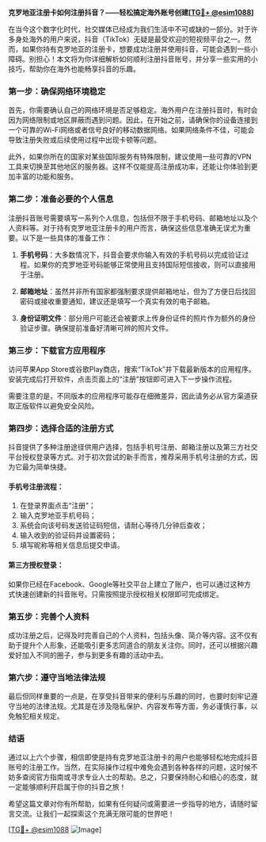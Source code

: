 **克罗地亚注册卡如何注册抖音？——轻松搞定海外账号创建[[TG💪+ @esim1088](https://t.me/s/esim1088)]**

在当今这个数字化时代，社交媒体已经成为我们生活中不可或缺的一部分。对于许多身处海外的用户来说，抖音（TikTok）无疑是最受欢迎的短视频平台之一。然而，如果你持有克罗地亚的注册卡，想要成功注册并使用抖音，可能会遇到一些小障碍。别担心！本文将为你详细解析如何顺利注册抖音账号，并分享一些实用的小技巧，帮助你在海外也能畅享抖音的乐趣。

### **第一步：确保网络环境稳定**

首先，你需要确认自己的网络环境是否足够稳定。海外用户在注册抖音时，有时会因为网络限制或地区屏蔽而遇到问题。因此，在开始之前，请确保你的设备连接到一个可靠的Wi-Fi网络或者信号良好的移动数据网络。如果网络条件不佳，可能会导致注册失败或后续使用过程中出现卡顿等问题。

此外，如果你所在的国家对某些国际服务有特殊限制，建议使用一些可靠的VPN工具来切换至其他地区的服务器。这样不仅能提高注册成功率，还能让你体验到更加丰富的功能和服务。

### **第二步：准备必要的个人信息**

注册抖音账号需要填写一系列个人信息，包括但不限于手机号码、邮箱地址以及个人资料等。对于持有克罗地亚注册卡的用户而言，确保这些信息准确无误尤为重要。以下是一些具体的准备工作：

1. **手机号码**：大多数情况下，抖音会要求你输入有效的手机号码以完成验证过程。如果你的克罗地亚号码能够正常使用且支持国际短信接收，则可以直接用于注册。
   
2. **邮箱地址**：虽然并非所有国家都强制要求提供邮箱地址，但为了方便日后找回密码或接收重要通知，建议还是填写一个真实有效的电子邮箱。

3. **身份证明文件**：部分用户可能还会被要求上传身份证件的照片作为额外的身份验证步骤。确保提前准备好清晰可辨的照片文件。

### **第三步：下载官方应用程序**

访问苹果App Store或谷歌Play商店，搜索“TikTok”并下载最新版本的应用程序。安装完成后打开软件，点击页面上的“注册”按钮即可进入下一步操作流程。

需要注意的是，不同版本的应用程序可能存在细微差异，因此请务必从官方渠道获取正版软件以避免安全风险。

### **第四步：选择合适的注册方式**

抖音提供了多种注册途径供用户选择，包括手机号注册、邮箱注册以及第三方社交平台授权登录等方式。对于初次尝试的新手而言，推荐采用手机号注册的方式，因为它最为简单快捷。

#### 手机号注册流程：
1. 在登录界面点击“注册”；
2. 输入克罗地亚手机号码；
3. 系统会向该号码发送验证码短信，请耐心等待几分钟后查收；
4. 输入收到的验证码并设置密码；
5. 填写昵称等相关信息后提交申请。

#### 第三方授权登录：
如果你已经在Facebook、Google等社交平台上建立了账户，也可以通过这种方式快速创建新的抖音账号。只需按照提示授权相关权限即可完成绑定。

### **第五步：完善个人资料**

成功注册之后，记得及时完善自己的个人资料，包括头像、简介等内容。这不仅有助于提升个人形象，还能吸引更多志同道合的朋友关注你。同时，还可以根据兴趣爱好加入不同的圈子，参与到更多有趣的活动中去。

### **第六步：遵守当地法律法规**

最后但同样重要的一点是，在享受抖音带来的便利与乐趣的同时，也要时刻牢记遵守当地的法律法规。尤其是在涉及隐私保护、内容发布等方面，务必谨慎行事，以免触犯相关规定。

### **结语**

通过以上六个步骤，相信即使是持有克罗地亚注册卡的用户也能够轻松地完成抖音账号的注册工作。当然，在实际操作过程中难免会遇到各种各样的问题，这时候不妨多查阅官方指南或寻求专业人士的帮助。总之，只要保持耐心和细心的态度，就一定能够顺利开启属于你的抖音之旅！

希望这篇文章对你有所帮助，如果有任何疑问或需要进一步指导的地方，请随时留言交流。让我们一起探索这个充满无限可能的世界吧！

[[TG💪+ @esim1088](https://t.me/s/esim1088) ![Image](https://i.postimg.cc/4NQfJmqS/Snipaste-2025-05-13-00-14-12.png)]